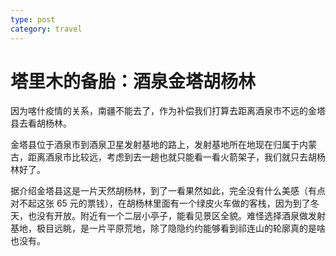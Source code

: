 ```yaml
---
type: post
category: travel
---
```


# 塔里木的备胎：酒泉金塔胡杨林

因为喀什疫情的关系，南疆不能去了，作为补偿我们打算去距离酒泉市不远的金塔县去看胡杨林。

金塔县位于酒泉市到酒泉卫星发射基地的路上，发射基地所在地现在归属于内蒙古，距离酒泉市比较远，考虑到去一趟也就只能看一看火箭架子，我们就只去胡杨林好了。

据介绍金塔县这是一片天然胡杨林，到了一看果然如此，完全没有什么美感（有点对不起这张 65 元的票钱），在胡杨林里面有一个绿皮火车做的客栈，因为到了冬天，也没有开放。附近有一个二层小亭子，能看见景区全貌。难怪选择酒泉做发射基地，极目远眺，是一片平原荒地，除了隐隐约约能够看到祁连山的轮廓真的是啥也没有。
